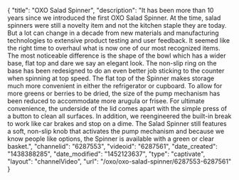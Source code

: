 {
    "title": "OXO Salad Spinner",
    "description": "It has been more than 10 years since we introduced the first OXO Salad Spinner. At the time, salad spinners were still a novelty item and not the kitchen staple they are today. But a lot can change in a decade from new materials and manufacturing technologies to extensive product testing and user feedback. It seemed like the right time to overhaul what is now one of our most recognized items. The most noticeable difference is the shape of the bowl which has a wider base, flat top and dare we say an elegant look. The non-slip ring on the base has been redesigned to do an even better job sticking to the counter when spinning at top speed. The flat top of the Spinner makes storage much more convenient in either the refrigerator or cupboard. To allow for more greens or berries to be dried, the size of the pump mechanism has been reduced to accommodate more arugula or frisee. For ultimate convenience, the underside of the lid comes apart with the simple press of a button to clean all surfaces. In addition, we reengineered the built-in break to work like car brakes and stop on a dime. The Salad Spinner still features a soft, non-slip knob that activates the pump mechanism and because we know people like options, the Spinner is available with a green or clear basket.",
    "channelid": "6287553",
    "videoid": "6287561",
    "date_created": "1438388285",
    "date_modified": "1452123637",
    "type": "captivate",
    "layout": "channelVideo",
    "url": "\/oxo\/oxo-salad-spinner\/6287553-6287561"
}